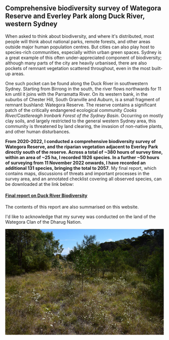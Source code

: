 ## **Comprehensive biodiversity survey of Wategora Reserve and Everley Park along Duck River, western Sydney**

When asked to think about biodiversity, and where it's distributed, most people will think about national parks, remote forests, and other areas outside major human population centres. But cities can also play host to species-rich communities, especially within urban green spaces. Sydney is a great example of this often under-appreciated component of biodiversity; although many parts of the city are heavily urbanised, there are also pockets of remnant vegetation scattered throughout, even in the most built-up areas. 

One such pocket can be found along the Duck River in southwestern Sydney. Starting from Birrong in the south, the river flows northwards for 11 km until it joins with the Parramatta River. On its western bank, in the suburbs of Chester Hill, South Granville and Auburn, is a small fragment of remnant bushland: Wategora Reserve. The reserve contains a significant patch of the critically endangered ecological community *Cooks River/Castlereagh Ironbark Forest of the Sydney Basin*. Occurring on mostly clay soils, and largely restricted to the general western Sydney area, this community is threatened by land clearing, the invasion of non-native plants, and other human disturbances.

**From 2020-2022, I conducted a comprehensive biodiversity survey of Wategora Reserve, and the riparian vegetation adjacent to Everley Park directly south of the reserve. Across a total of ~380 hours of survey time, within an area of ~25 ha, I recorded 1926 species. In a further ~50 hours of surveying from 11 November 2022 onwards, I have recorded an additional 131 species, bringing the total to 2057**. My final report, which contains maps, discussions of threats and important processes in the survey area, and an annotated checklist covering all observed species, can be downloaded at the link below: 
#### [Final report on Duck River Biodiversity](duck_river_survey_v1-4.pdf)

The contents of this report are also summarised on this website.  

I'd like to acknowledge that my survey was conducted on the land of the Wategora Clan of the Dharug Nation.

![grassy](images/grassywoodland.jpg)